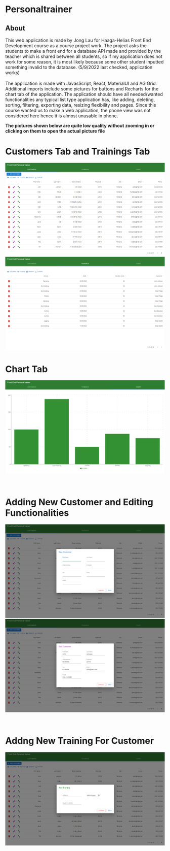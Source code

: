 # Personaltrainer

<h2>About</h2>
This web application is made by Jong Lau for Haaga-Helias Front End Development course as a course project work. The project asks the students to make a front end for a database API made and provided by the teacher which is shared between all students, so if my application does not work for some reason, it is most likely because some other student inputted something invalid to the database. (5/9/2022 last checked, application works)

</br>
</br>
The application is made with JavasScript, React, MaterialUI and AG Grid. Additional imports include some pictures for buttons and Recharts for the chart tab of the application. The application should have all needed/wanted functionalities any typical list type application has, like adding, deleting, sorting, filtering, exporting data, resizing flexibility and pages. Since this course wanted us to make a web application, the phone view was not considered here hence it is almost unusable in phone.

</br>

**The pictures shown below are quite low quality without zooming in or clicking on them to open the actual picture file**

<h1>Customers Tab and Trainings Tab</h1>

![customers](readMePictures/customers.png) ![trainings](readMePictures/trainings.png)

<h1>Chart Tab</h1>

![chart](readMePictures/chart.png)

</br>
<h1>Adding New Customer and Editing Functionalities</h1>

![addCustomer](readMePictures/addCustomer.png) ![editCustomer](readMePictures/editCustomer.png)

</br>
<h1>Addng New Training For Customer</h1>

![addTraining](readMePictures/addTraining.png)

